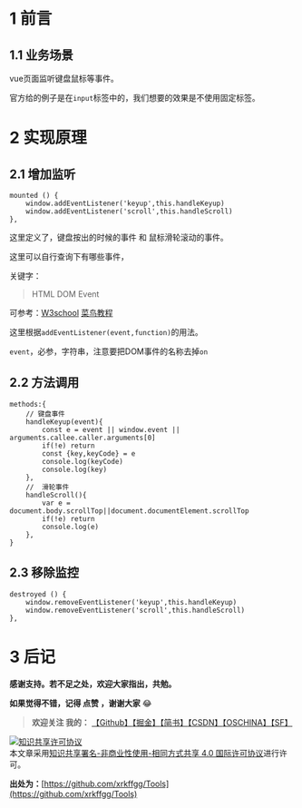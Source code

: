 # 1 前言
## 1.1 业务场景

vue页面监听键盘鼠标等事件。

官方给的例子是在`input`标签中的，我们想要的效果是不使用固定标签。
# 2 实现原理
## 2.1 增加监听
```
mounted () {
    window.addEventListener('keyup',this.handleKeyup)
    window.addEventListener('scroll',this.handleScroll)
},
```
这里定义了，键盘按出的时候的事件 和 鼠标滑轮滚动的事件。

这里可以自行查询下有哪些事件，

关键字：
> HTML DOM Event

可参考：[W3school](http://www.w3school.com.cn/jsref/dom_obj_event.asp)  [菜鸟教程](http://www.runoob.com/jsref/dom-obj-event.html)

这里根据`addEventListener(event,function)`的用法。

`event`，必参，字符串，注意要把DOM事件的名称去掉`on`

## 2.2 方法调用

```
methods:{
    // 键盘事件
    handleKeyup(event){
        const e = event || window.event || arguments.callee.caller.arguments[0]
        if(!e) return
        const {key,keyCode} = e
        console.log(keyCode)
        console.log(key)
    },
    //  滑轮事件
    handleScroll(){
        var e = document.body.scrollTop||document.documentElement.scrollTop
        if(!e) return
        console.log(e)
    },
}
```

## 2.3 移除监控
```
destroyed () {
    window.removeEventListener('keyup',this.handleKeyup)
    window.removeEventListener('scroll',this.handleScroll)
},
```

# 3 后记
**感谢支持。若不足之处，欢迎大家指出，共勉。**

**如果觉得不错，记得 点赞 ，谢谢大家** 😂 
> **欢迎关注 我的：** [【Github】](https://github.com/xrkffgg/Tools)[【掘金】](https://juejin.im/user/59c369496fb9a00a4843a3e2/posts)[【简书】](https://www.jianshu.com/u/4ca4daac5890)[【CSDN】](https://blog.csdn.net/xrk_ffgg)[【OSCHINA】](https://my.oschina.net/xrkffgg)[【SF】](https://segmentfault.com/u/xrkffgg/articles)

<a rel="license" href="http://creativecommons.org/licenses/by-nc-sa/4.0/"><img alt="知识共享许可协议" style="border-width:0" src="https://user-gold-cdn.xitu.io/2019/4/23/16a4837df5394a7c?w=88&h=31&f=png&s=1888" /></a><br />本文章采用<a rel="license" href="http://creativecommons.org/licenses/by-nc-sa/4.0/">知识共享署名-非商业性使用-相同方式共享 4.0 国际许可协议</a>进行许可。

**出处为：**[https://github.com/xrkffgg/Tools](https://github.com/xrkffgg/Tools)